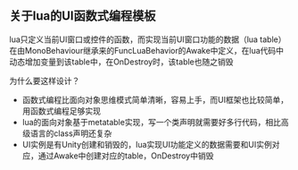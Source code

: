 ﻿

## 关于lua的UI函数式编程模板

lua只定义当前UI窗口或控件的函数，而实现当前UI窗口功能的数据（lua table）在由MonoBehaviour继承来的FuncLuaBehavior的Awake中定义，在lua代码中动态增加变量到该table中，在OnDestroy时，该table也随之销毁

为什么要这样设计？

* 函数式编程比面向对象思维模式简单清晰，容易上手，而UI框架也比较简单，用函数式编程足够实现
* lua的面向对象基于metatable实现，写一个类声明就需要好多行代码，相比高级语言的class声明还复杂
* UI实例是有Unity创建和销毁的，lua实现UI功能定义的数据需要和UI实例对应，通过Awake中创建对应的table，OnDestroy中销毁



